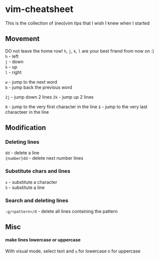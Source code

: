 # vim-cheatsheet
This is the collection of (neo)vim tips that I wish I knew when I started

## Movement
DO not leave the home row! `h`, `j`, `k`, `l` are your best friend from now on :) <br/>
`h` - left <br/>
`j` - down <br/>
`k` - up <br/>
`l` - right <br/>

`w` - jump to the next word <br/>
`b` - jump back the previous word <br/>

`2j` - jump down 2 lines
`2k` - jump up 2 lines

`0` - jump to the very first character in the line
`$` - jump to the very last characteer in the line

## Modification
### Deleting lines
`dd` - delete a line <br/>
`{number}dd` - delete next number lines <br/>

### Substitute chars and lines
`s` - substitute a character <br/>
`S` - substitute a line <br/>

### Search and deleting lines
`:g/<pattern>/d` - delete all lines containing the pattern


## Misc
#### make lines lowercase or uppercase 
With visual mode, select text and `u` for lowercase `U` for uppercase
